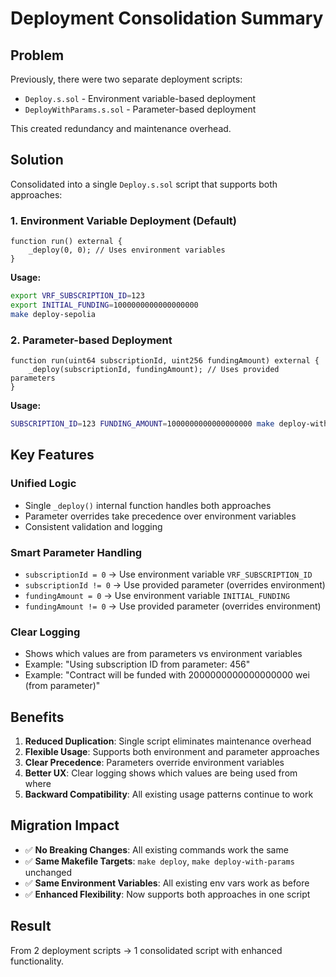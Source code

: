# Deployment Consolidation Summary

## Problem
Previously, there were two separate deployment scripts:
- `Deploy.s.sol` - Environment variable-based deployment
- `DeployWithParams.s.sol` - Parameter-based deployment

This created redundancy and maintenance overhead.

## Solution
Consolidated into a single `Deploy.s.sol` script that supports both approaches:

### 1. Environment Variable Deployment (Default)
```solidity
function run() external {
    _deploy(0, 0); // Uses environment variables
}
```

**Usage:**
```bash
export VRF_SUBSCRIPTION_ID=123
export INITIAL_FUNDING=1000000000000000000
make deploy-sepolia
```

### 2. Parameter-based Deployment
```solidity
function run(uint64 subscriptionId, uint256 fundingAmount) external {
    _deploy(subscriptionId, fundingAmount); // Uses provided parameters
}
```

**Usage:**
```bash
SUBSCRIPTION_ID=123 FUNDING_AMOUNT=1000000000000000000 make deploy-with-params
```

## Key Features

### Unified Logic
- Single `_deploy()` internal function handles both approaches
- Parameter overrides take precedence over environment variables
- Consistent validation and logging

### Smart Parameter Handling
- `subscriptionId = 0` → Use environment variable `VRF_SUBSCRIPTION_ID`
- `subscriptionId != 0` → Use provided parameter (overrides environment)
- `fundingAmount = 0` → Use environment variable `INITIAL_FUNDING`
- `fundingAmount != 0` → Use provided parameter (overrides environment)

### Clear Logging
- Shows which values are from parameters vs environment variables
- Example: "Using subscription ID from parameter: 456"
- Example: "Contract will be funded with 2000000000000000000 wei (from parameter)"

## Benefits

1. **Reduced Duplication**: Single script eliminates maintenance overhead
2. **Flexible Usage**: Supports both environment and parameter approaches
3. **Clear Precedence**: Parameters override environment variables
4. **Better UX**: Clear logging shows which values are being used from where
5. **Backward Compatibility**: All existing usage patterns continue to work

## Migration Impact

- ✅ **No Breaking Changes**: All existing commands work the same
- ✅ **Same Makefile Targets**: `make deploy`, `make deploy-with-params` unchanged
- ✅ **Same Environment Variables**: All existing env vars work as before
- ✅ **Enhanced Flexibility**: Now supports both approaches in one script

## Result

From 2 deployment scripts → 1 consolidated script with enhanced functionality.
